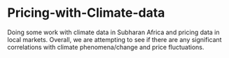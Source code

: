 # Pricing-with-Climate-data
Doing some work with climate data in Subharan Africa and pricing data in local markets. Overall, we are attempting to see if there are any significant correlations with climate phenomena/change and price fluctuations.
